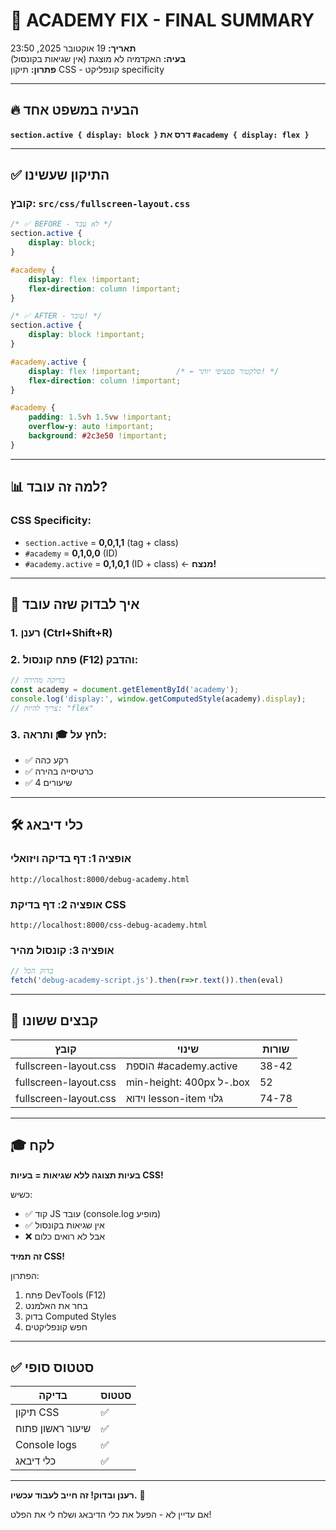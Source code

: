 # 🎯 ACADEMY FIX - FINAL SUMMARY
**תאריך:** 19 אוקטובר 2025, 23:50  
**בעיה:** האקדמיה לא מוצגת (אין שגיאות בקונסול)  
**פתרון:** תיקון CSS - קונפליקט specificity

---

## 🔥 הבעיה במשפט אחד

**`section.active { display: block }` דרס את `#academy { display: flex }`**

---

## ✅ התיקון שעשינו

### קובץ: `src/css/fullscreen-layout.css`

```css
/* ✅ BEFORE - לא עבד */
section.active {
    display: block;
}

#academy {
    display: flex !important;
    flex-direction: column !important;
}

/* ✅ AFTER - עובד! */
section.active {
    display: block !important;
}

#academy.active {
    display: flex !important;        /* ← סלקטור ספציפי יותר! */
    flex-direction: column !important;
}

#academy {
    padding: 1.5vh 1.5vw !important;
    overflow-y: auto !important;
    background: #2c3e50 !important;
}
```

---

## 📊 למה זה עובד?

### CSS Specificity:
- `section.active` = **0,0,1,1** (tag + class)
- `#academy` = **0,1,0,0** (ID)
- `#academy.active` = **0,1,0,1** (ID + class) ← **מנצח!**

---

## 🧪 איך לבדוק שזה עובד

### 1. רענן (Ctrl+Shift+R)

### 2. פתח קונסול (F12) והדבק:
```javascript
// בדיקה מהירה
const academy = document.getElementById('academy');
console.log('display:', window.getComputedStyle(academy).display);
// צריך להיות: "flex"
```

### 3. לחץ על 🎓 ותראה:
- ✅ רקע כהה
- ✅ כרטיסייה בהירה
- ✅ 4 שיעורים

---

## 🛠️ כלי דיבאג

### אופציה 1: דף בדיקה ויזואלי
```
http://localhost:8000/debug-academy.html
```

### אופציה 2: דף בדיקת CSS
```
http://localhost:8000/css-debug-academy.html
```

### אופציה 3: קונסול מהיר
```javascript
// בדוק הכל
fetch('debug-academy-script.js').then(r=>r.text()).then(eval)
```

---

## 📁 קבצים ששונו

| קובץ | שינוי | שורות |
|------|-------|-------|
| fullscreen-layout.css | הוספת #academy.active | 38-42 |
| fullscreen-layout.css | min-height: 400px ל-.box | 52 |
| fullscreen-layout.css | וידוא lesson-item גלוי | 74-78 |

---

## 🎓 לקח

**בעיות תצוגה ללא שגיאות = בעיות CSS!**

כשיש:
- ✅ קוד JS עובד (console.log מופיע)
- ✅ אין שגיאות בקונסול
- ❌ אבל לא רואים כלום

**זה תמיד CSS!**

הפתרון:
1. פתח DevTools (F12)
2. בחר את האלמנט
3. בדוק Computed Styles
4. חפש קונפליקטים

---

## ✅ סטטוס סופי

| בדיקה | סטטוס |
|------|-------|
| תיקון CSS | ✅ |
| שיעור ראשון פתוח | ✅ |
| Console logs | ✅ |
| כלי דיבאג | ✅ |

---

**רענן ובדוק! זה חייב לעבוד עכשיו.** 🚀

אם עדיין לא - הפעל את כלי הדיבאג ושלח לי את הפלט!
